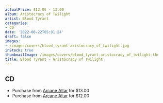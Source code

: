 ```yaml
---
actualPrice: $12.00 - 13.00
album: Aristocracy of Twilight
artist: Blood Tyrant
categories:
- CD
date: '2022-08-22T05:01:24'
draft: false
images:
- /images/covers/blood_tyrant-aristocracy_of_twilight.jpg
inStock: true
thumbnailImage: /images/covers/blood_tyrant-aristocracy_of_twilight-thumb.jpg
title: Blood Tyrant - Aristocracy of Twilight
---
```


## CD
* Purchase from [Arcane Altar](https://arcanealtar.bigcartel.com/product/blood-tyrant-aristocracy-of-twilight-cd) for $13.00
* Purchase from [Arcane Altar](https://arcanealtar.bigcartel.com/product/blood-tyrant-aristocracy-of-twilight-cd) for $12.00
